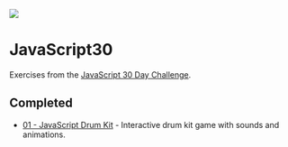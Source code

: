 ﻿![](https://javascript30.com/images/JS3-social-share.png)

# JavaScript30

Exercises from the [JavaScript 30 Day Challenge](https://JavaScript30.com).

## Completed
- [01 - JavaScript Drum Kit](https://github.com/data-sandbox/JavaScript30/tree/master/01%20-%20JavaScript%20Drum%20Kit) - Interactive drum kit game with sounds and animations.
